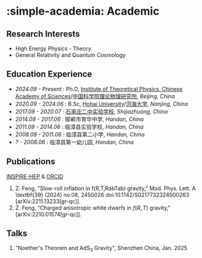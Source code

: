 # :simple-academia: Academic

## Research Interests

- High Energy Physics - Theory
- General Relativity and Quantum Cosmology

## Education Experience

- *2024.09 - Present* : Ph.D, [Institute of Theoretical Physics, Chinese Academy of Sciences](http://english.itp.cas.cn)/[中国科学院理论物理研究所](http://itp.cas.cn), *Beijing, China*
- *2020.09 - 2024.06* : B.Sc, [Hohai University](https://en.hhu.edu.cn/)/[河海大学](https://hhu.edu.cn/), *Nanjing, China*
- *2017.09 - 2020.07* : [石家庄二中实验学校](http://sjzezsyxx.com/), *Shijiazhuang, China*
- *2014.09 - 2017.06* : 邯郸市育华中学, *Handan, China*
- *2011.09 - 2014.06* : 临漳县实验学校, *Handan, China*
- *2008.09 - 2011.06* : 临漳县第二小学, *Handan, China*
- *? - 2008.06* : 临漳县第一幼儿园, *Handan, China*

## Publications

[INSPIRE-HEP](https://inspirehep.net/authors/2174851) & [ORCID](https://orcid.org/0000-0002-6377-8544)

1. Z. Feng, "Slow-roll inflation in f(R,T,RabTab) gravity," Mod. Phys. Lett. A \textbf{39} (2024) no.08, 2450026 doi:10.1142/S0217732324500263 [arXiv:2211.13233[gr-qc]].
2. Z. Feng, "Charged anisotropic white dwarfs in $f\left({R}, {T}\right)$ gravity," [arXiv:2210.01574[gr-qc]].

## Talks

1. "Noether's Theorem and AdS$_3$ Gravity", Shenzhen China, Jan. 2025